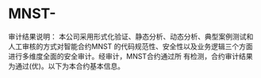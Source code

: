 # MNST-
审计结果说明： 本公司采用形式化验证、静态分析、动态分析、典型案例测试和人工审核的方式对智能合约MNST 的代码规范性、安全性以及业务逻辑三个方面进行多维度全面的安全审计。经审计，MNST合约通过所 有检测，合约审计结果为通过(优)。以下为本合约基本信息。
